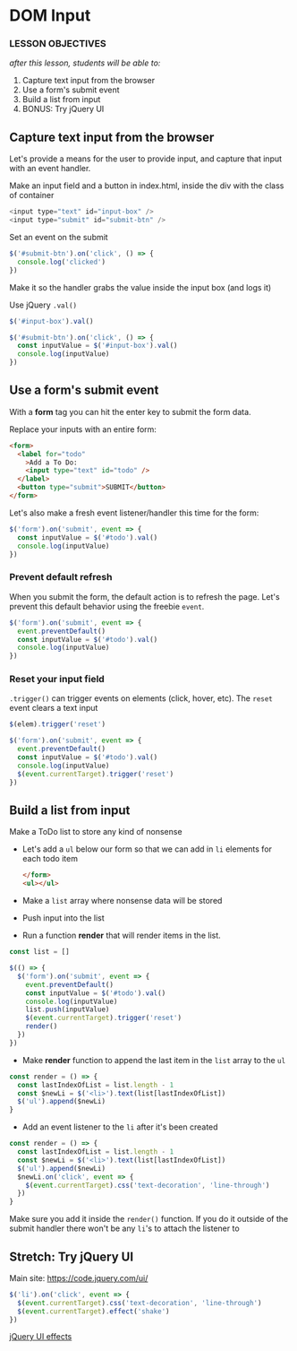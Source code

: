 # DOM Input

### LESSON OBJECTIVES

_after this lesson, students will be able to:_

1. Capture text input from the browser
1. Use a form's submit event
1. Build a list from input
1. BONUS: Try jQuery UI

## Capture text input from the browser

Let's provide a means for the user to provide input, and capture that input with an event handler.

Make an input field and a button in index.html, inside the div with the class of container

```javascript
<input type="text" id="input-box" />
<input type="submit" id="submit-btn" />
```

Set an event on the submit

```javascript
$('#submit-btn').on('click', () => {
  console.log('clicked')
})
```

Make it so the handler grabs the value inside the input box (and logs it)

Use jQuery `.val()`

```javascript
$('#input-box').val()
```

```javascript
$('#submit-btn').on('click', () => {
  const inputValue = $('#input-box').val()
  console.log(inputValue)
})
```

## Use a form's submit event

With a **form** tag you can hit the enter key to submit the form data.

Replace your inputs with an entire form:

```html
<form>
  <label for="todo"
    >Add a To Do:
    <input type="text" id="todo" />
  </label>
  <button type="submit">SUBMIT</button>
</form>
```

Let's also make a fresh event listener/handler this time for the form:

```javascript
$('form').on('submit', event => {
  const inputValue = $('#todo').val()
  console.log(inputValue)
})
```

### Prevent default refresh

When you submit the form, the default action is to refresh the page. Let's prevent this default behavior using the freebie `event`.

```javascript
$('form').on('submit', event => {
  event.preventDefault()
  const inputValue = $('#todo').val()
  console.log(inputValue)
})
```

### Reset your input field

`.trigger()` can trigger events on elements (click, hover, etc). The `reset` event clears a text input

```javascript
$(elem).trigger('reset')
```

```javascript
$('form').on('submit', event => {
  event.preventDefault()
  const inputValue = $('#todo').val()
  console.log(inputValue)
  $(event.currentTarget).trigger('reset')
})
```

## Build a list from input

Make a ToDo list to store any kind of nonsense

- Let's add a `ul` below our form so that we can add in `li` elements for each todo item

  ```html
  </form>
  <ul></ul>
  ```

- Make a `list` array where nonsense data will be stored
- Push input into the list
- Run a function **render** that will render items in the list.

```javascript
const list = []

$(() => {
  $('form').on('submit', event => {
    event.preventDefault()
    const inputValue = $('#todo').val()
    console.log(inputValue)
    list.push(inputValue)
    $(event.currentTarget).trigger('reset')
    render()
  })
})
```

- Make **render** function to append the last item in the `list` array to the `ul`

```javascript
const render = () => {
  const lastIndexOfList = list.length - 1
  const $newLi = $('<li>').text(list[lastIndexOfList])
  $('ul').append($newLi)
}
```

- Add an event listener to the `li` after it's been created

```javascript
const render = () => {
  const lastIndexOfList = list.length - 1
  const $newLi = $('<li>').text(list[lastIndexOfList])
  $('ul').append($newLi)
  $newLi.on('click', event => {
    $(event.currentTarget).css('text-decoration', 'line-through')
  })
}
```

Make sure you add it inside the `render()` function. If you do it outside of the submit handler there won't be any `li`'s to attach the listener to

## Stretch: Try jQuery UI

Main site: https://code.jquery.com/ui/

```javascript
$('li').on('click', event => {
  $(event.currentTarget).css('text-decoration', 'line-through')
  $(event.currentTarget).effect('shake')
})
```

[jQuery UI effects](http://api.jqueryui.com/1.10/category/effects/)
